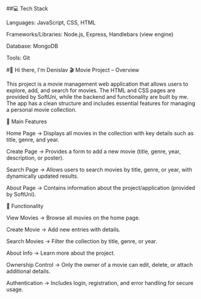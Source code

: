 ##💻 Tech Stack

Languages: JavaScript, CSS, HTML

Frameworks/Libraries: Node.js, Express, Handlebars (view engine)

Database: MongoDB

Tools: Git

#👋 Hi there, I'm Denislav
🎬 Movie Project – Overview

This project is a movie management web application that allows users to explore, add, and search for movies. The HTML and CSS pages are provided by SoftUni, while the backend and functionality are built by me. The app has a clean structure and includes essential features for managing a personal movie collection.

📌 Main Features

Home Page
→ Displays all movies in the collection with key details such as title, genre, and year.

Create Page
→ Provides a form to add a new movie (title, genre, year, description, or poster).

Search Page
→ Allows users to search movies by title, genre, or year, with dynamically updated results.

About Page
→ Contains information about the project/application (provided by SoftUni).

🔑 Functionality

View Movies → Browse all movies on the home page.

Create Movie → Add new entries with details.

Search Movies → Filter the collection by title, genre, or year.

About Info → Learn more about the project.

Ownership Control → Only the owner of a movie can edit, delete, or attach additional details.

Authentication → Includes login, registration, and error handling for secure usage.
